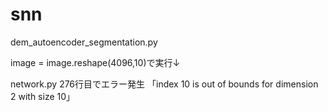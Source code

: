 # snn

dem_autoencoder_segmentation.py

 image = image.reshape(4096,10)で実行↓
 
 
network.py  276行目でエラー発生
「index 10 is out of bounds for dimension 2 with size 10」

